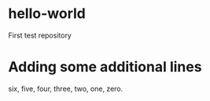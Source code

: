# hello-world
First test repository
# Adding some additional lines 
six, five, four, three, two, one, zero.
